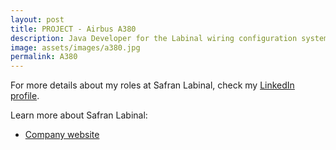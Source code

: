 ```yaml
---
layout: post
title: PROJECT - Airbus A380
description: Java Developer for the Labinal wiring configuration system
image: assets/images/a380.jpg
permalink: A380
---
```


For more details about my roles at Safran Labinal, check my <A href="https://www.linkedin.com/in/christophebenoist/">LinkedIn profile</A>.

Learn more about Safran Labinal:
* <a href="https://www.safran-electrical-power.com/" target="_blank">Company website</a>